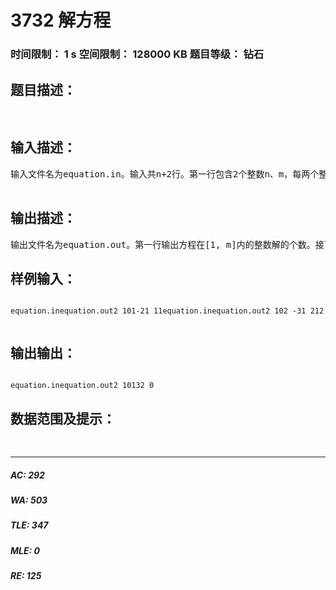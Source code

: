 # 3732 解方程   
### 时间限制： 1 s     空间限制： 128000 KB     题目等级： 钻石  
## 题目描述：  

<pre>

</pre>
  
  
## 输入描述：  

<pre>
输入文件名为equation.in。输入共n+2行。第一行包含2个整数n、m，每两个整数之间用一个空格隔开。接下来的n+1行每行包含一个整数，依次为a0,a1,a2,……,an。  

</pre>
  
  
## 输出描述：  

<pre>
输出文件名为equation.out。第一行输出方程在[1, m]内的整数解的个数。接下来每行一个整数，按照从小到大的顺序依次输出方程在[1, m]内的一个整数解。
</pre>
  
  
## 样例输入：  

<pre><code>
equation.inequation.out2 101-21 11equation.inequation.out2 102 -31 212  

</code></pre>
  
  
## 输出输出：  

<pre><code>
equation.inequation.out2 10132 0
</code></pre>
  
  
## 数据范围及提示：  

<pre>

</pre>
  
  
***  

##### AC: 292  
##### WA: 503  
##### TLE: 347  
##### MLE: 0  
##### RE: 125  
